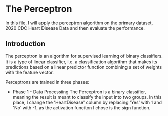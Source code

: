 # The Perceptron

In this file, I will apply the perceptron algorithm on the primary dataset, 2020 CDC Heart Disease Data and then evaluate the performance.

## Introduction

The perceptron is an algorithm for supervised learning of binary classifiers. It is a type of linear classifier, i.e. a classification algorithm that makes its predictions based on a linear predictor function combining a set of weights with the feature vector.

Perceptrons are trained in three phases:
- Phase 1 - Data Processiing
The Perceptron is a binary classifier, meaning the result is meant to classify the input into two groups. In this place, I change the 'HeartDisease' column by replacing 'Yes' with 1 and 'No' with -1, as the activation funciton I chose is the sign function.

